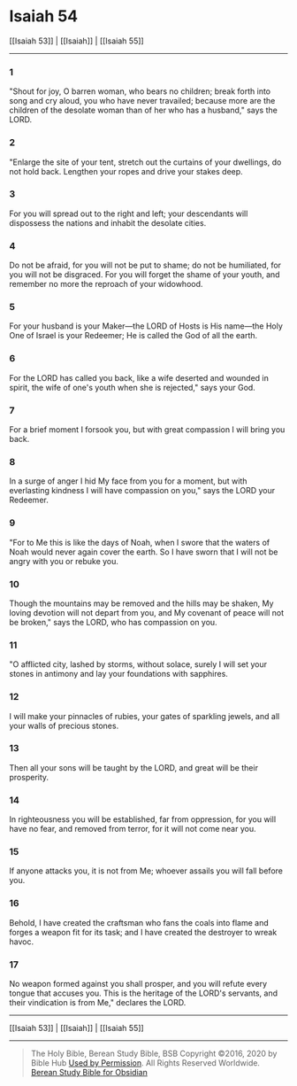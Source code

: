 # Isaiah 54

[[Isaiah 53]] | [[Isaiah]] | [[Isaiah 55]]

---

### 1
"Shout for joy, O barren woman, who bears no children; break forth into song and cry aloud, you who have never travailed; because more are the children of the desolate woman than of her who has a husband," says the LORD.

### 2
"Enlarge the site of your tent, stretch out the curtains of your dwellings, do not hold back. Lengthen your ropes and drive your stakes deep.

### 3
For you will spread out to the right and left; your descendants will dispossess the nations and inhabit the desolate cities.

### 4
Do not be afraid, for you will not be put to shame; do not be humiliated, for you will not be disgraced. For you will forget the shame of your youth, and remember no more the reproach of your widowhood.

### 5
For your husband is your Maker—the LORD of Hosts is His name—the Holy One of Israel is your Redeemer; He is called the God of all the earth.

### 6
For the LORD has called you back, like a wife deserted and wounded in spirit, the wife of one's youth when she is rejected," says your God.

### 7
For a brief moment I forsook you, but with great compassion I will bring you back.

### 8
In a surge of anger I hid My face from you for a moment, but with everlasting kindness I will have compassion on you," says the LORD your Redeemer.

### 9
"For to Me this is like the days of Noah, when I swore that the waters of Noah would never again cover the earth. So I have sworn that I will not be angry with you or rebuke you.

### 10
Though the mountains may be removed and the hills may be shaken, My loving devotion will not depart from you, and My covenant of peace will not be broken," says the LORD, who has compassion on you.

### 11
"O afflicted city, lashed by storms, without solace, surely I will set your stones in antimony and lay your foundations with sapphires.

### 12
I will make your pinnacles of rubies, your gates of sparkling jewels, and all your walls of precious stones.

### 13
Then all your sons will be taught by the LORD, and great will be their prosperity.

### 14
In righteousness you will be established, far from oppression, for you will have no fear, and removed from terror, for it will not come near you.

### 15
If anyone attacks you, it is not from Me; whoever assails you will fall before you.

### 16
Behold, I have created the craftsman who fans the coals into flame and forges a weapon fit for its task; and I have created the destroyer to wreak havoc.

### 17
No weapon formed against you shall prosper, and you will refute every tongue that accuses you. This is the heritage of the LORD's servants, and their vindication is from Me," declares the LORD.

---

[[Isaiah 53]] | [[Isaiah]] | [[Isaiah 55]]

---

> The Holy Bible, Berean Study Bible, BSB
> Copyright &copy;2016, 2020 by Bible Hub
> [Used by Permission](https://berean.bible/terms.htm). All Rights Reserved Worldwide.
> [Berean Study Bible for Obsidian](https://github.com/gapmiss/berean-study-bible-for-obsidian)</small>

